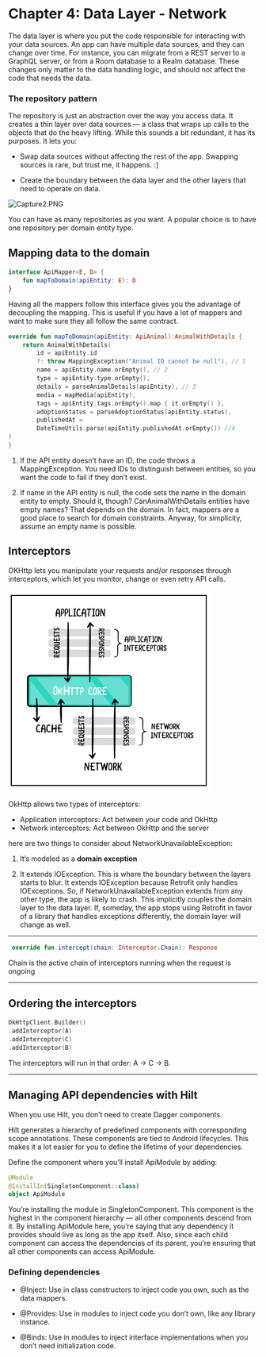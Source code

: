 # Chapter 4: Data Layer - Network

The data layer is where you put the code responsible for interacting with your data
sources. An app can have multiple data sources, and they can change over time. For instance, you can migrate from a REST server to a GraphQL server, or from a Room database to a Realm database. These changes only matter to the data handling logic, and should not affect the code that needs the data.

### The repository pattern

The repository is just an abstraction over the way you access data. It creates a thin
layer over data sources — a class that wraps up calls to the objects that do the heavy
lifting. While this sounds a bit redundant, it has its purposes. It lets you:

- Swap data sources without affecting the rest of the app. Swapping sources is rare,
  but trust me, it happens. :]

- Create the boundary between the data layer and the other layers that need to
  operate on data.

![Capture2.PNG](C:\Users\azin.alizadeh\Desktop\Learning\Android\Books\Real%20World%20Android\resources\Capture2.PNG)

You can have as many repositories as you want. A popular choice is to have one
repository per domain entity type.

## Mapping data to the domain

```kotlin
interface ApiMapper<E, D> {
    fun mapToDomain(apiEntity: E): D
}
```

Having all the mappers follow this interface gives you the advantage of decoupling
the mapping. This is useful if you have a lot of mappers and want to make sure they
all follow the same contract.

```kotlin
override fun mapToDomain(apiEntity: ApiAnimal):AnimalWithDetails {
    return AnimalWithDetails(
        id = apiEntity.id
        ?: throw MappingException("Animal ID cannot be null"), // 1
        name = apiEntity.name.orEmpty(), // 2
        type = apiEntity.type.orEmpty(),
        details = parseAnimalDetails(apiEntity), // 3
        media = mapMedia(apiEntity),
        tags = apiEntity.tags.orEmpty().map { it.orEmpty() },
        adoptionStatus = parseAdoptionStatus(apiEntity.status),
        publishedAt =
        DateTimeUtils.parse(apiEntity.publishedAt.orEmpty()) //4
)
}
```

1. If the API entity doesn’t have an ID, the code throws a MappingException. You
   need IDs to distinguish between entities, so you want the code to fail if they don’t
   exist.

2. If name in the API entity is null, the code sets the name in the domain entity to
   empty. Should it, though? CanAnimalWithDetails entities have empty names?
   That depends on the domain. In fact, mappers are a good place to search for
   domain constraints. Anyway, for simplicity, assume an empty name is possible.

## Interceptors

OKHttp lets you manipulate your requests and/or responses through interceptors,
which let you monitor, change or even retry API calls.

![OkHttp Interceptors](resources/okhttp_interceptors.png)

OkHttp allows two types of interceptors:

- Application interceptors:  Act between your code and OkHttp
- Network interceptors: Act between OkHttp and the server

here are two things to consider about NetworkUnavailableException:

1. It’s modeled as a **domain exception** 

2. It extends IOException. This is where the boundary between the layers starts to
   blur. It extends IOException because Retrofit only handles IOExceptions. So, if
   NetworkUnavailableException extends from any other type, the app is likely to
   crash. This implicitly couples the domain layer to the data layer. If, someday, the
   app stops using Retrofit in favor of a library that handles exceptions differently,
   the domain layer will change as well.

---

```kotlin
 override fun intercept(chain: Interceptor.Chain): Response
```

 Chain is the active chain of interceptors running when the request is ongoing

---

## Ordering the interceptors

```kotlin
OkHttpClient.Builder()
.addInterceptor(A)
.addInterceptor(C)
.addInterceptor(B)
```

The interceptors will run in that order: A → C → B.

---

## Managing API dependencies with Hilt

When you use Hilt, you don’t need to create Dagger components.

Hilt generates a hierarchy of predefined components with corresponding scope
annotations. These components are tied to Android lifecycles. This makes it a lot
easier for you to define the lifetime of your dependencies.

Define the component where you’ll install ApiModule by adding:

```kotlin
@Module
@InstallIn(SingletonComponent::class)
object ApiModule
```

You’re installing the module in SingletonComponent. This component is the
highest in the component hierarchy — all other components descend from it. By
installing ApiModule here, you’re saying that any dependency it provides should live
as long as the app itself. Also, since each child component can access the
dependencies of its parent, you’re ensuring that all other components can access
ApiModule.

### Defining dependencies

- @Inject: Use in class constructors to inject code you own, such as the data mappers.

- @Provides: Use in modules to inject code you don’t own, like any library instance.

- @Binds: Use in modules to inject interface implementations when you don’t need
  initialization code.

### 
